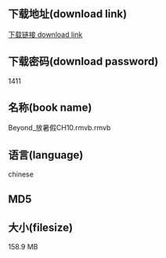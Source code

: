 ## 下载地址(download link)
[下载链接 download link](https://voluble-croquembouche-d321dc.netlify.app/?s=Beyond_%E6%94%BE%E6%9A%91%E5%81%87CH10.rmvb)

## 下载密码(download password)
1411

## 名称(book name)
Beyond_放暑假CH10.rmvb.rmvb

## 语言(language)
chinese

## MD5


## 大小(filesize)
158.9 MB
